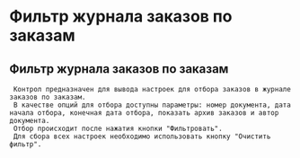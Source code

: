 ﻿---
description: 2.4.7
---
# Фильтр журнала заказов по заказам
## Фильтр журнала заказов по заказам
     Контрол предназначен для вывода настроек для отбора заказов в журнале заказов по заказам.
     В качестве опций для отбора доступны параметры: номер документа, дата начала отбора, конечная дата отбора, показать архив заказов и автор документа.
     Отбор происходит после нажатия кнопки "Фильтровать".
     Для сбора всех настроек необходимо использовать кнопку "Очистить фильтр".
